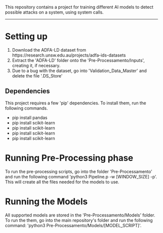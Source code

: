 This repository contains a project for training different AI models to detect possible attacks on a system, using system calls.

<hr>

<h1>Setting up</h1>
<ol>
    <li>Download the ADFA-LD dataset from <a target="_blank">https://research.unsw.edu.au/projects/adfa-ids-datasets</a></li>
    <li>Extract the 'ADFA-LD' folder onto the 'Pre-Processamento/Inputs', creating it, if necessary.</li>
    <li>Due to a bug with the dataset, go into 'Validation_Data_Master' and delete the file '.DS_Store'</li>
</ol>

<h2>Dependencies</h2>
This project requires a few 'pip' dependencies. To install them, run the following commands.
<ul>
    <li>pip install pandas</li>
    <li>pip install scikit-learn</li>
    <li>pip install scikit-learn</li>
    <li>pip install scikit-learn</li>
    <li>pip install scikit-learn</li>
</ul>

<h1>Running Pre-Processing phase</h1>
To run the pre-processing scripts, go into the folder 'Pre-Processamento' and run the following command 'python3 Pipeline.p -w [WINDOW_SIZE] -p'.
This will create all the files needed for the models to use.

<h1>Running the Models</h1>
All supported models are stored in the 'Pre-Processamento/Models' folder. To run the them, go into the main repository's folder and run the following command: 'python3 Pre-Processamento/Models/[MODEL_SCRIPT]'. 